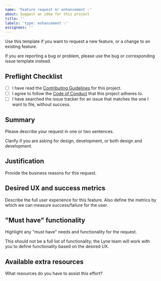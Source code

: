 ```yaml
---
name: 'Feature request or enhancement 💡'
about: Suggest an idea for this project
title: ''
labels: 'type: enhancement 💡'
assignees: ''
---
```


<!--

Hi there! 👋🏻 We hope everything is fine using our projects from the Lyne Design System. It looks like you want to suggest a feature request or enhancement, so we wanted to share some resources that you could use if you have not tried them yet 🙂.

You can find the Lyne Design System documentation [here](https://github.com/lyne-design-system/lyne/docs). Also have a look at our [issues](https://github.com/lyne-design-system/lyne/issues) if your suggestion/enhancement has been proposed before.

If this is a specific feature request or enhancement concerning one of [our projects](https://github.com/lyne-design-system/lyne#our-projects) please raise the request there and have a look if it has already been raised. 

If these resources do not work out, help us out by filling out a couple of
details below!

Thanks in advance!

-->

Use this template if you want to request a new feature, or a change to an
existing feature.

If you are reporting a bug or problem, please use the bug or corresponding issue template instead.

## Preflight Checklist
<!-- Please ensure you've completed the following steps by replacing [ ] with [x]-->

* [ ] I have read the [Contributing Guidelines](https://github.com/lyne-design-system/lyne/blob/master/CONTRIBUTING.md) for this project.
* [ ] I agree to follow the [Code of Conduct](https://github.com/lyne-design-system/lyne/blob/master/CODE_OF_CONDUCT.md) that this project adheres to.
* [ ] I have searched the issue tracker for an issue that matches the one I want to file, without success.

## Summary

Please describe your request in one or two sentences.

Clarify if you are asking for design, development, or both design and
development.

## Justification

Provide the business reasons for this request.

## Desired UX and success metrics

Describe the full user experience for this feature. Also define the metrics by
which we can measure success/failure for the user.

## "Must have" functionality

Highlight any "must have" needs and functionality for the request.

This should not be a full list of functionality; the Lyne team will work with
you to define functionality based on the desired UX.

## Available extra resources

What resources do you have to assist this effort?